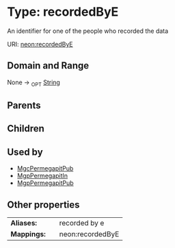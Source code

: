 
# Type: recordedByE


An identifier for one of the people who recorded the data

URI: [neon:recordedByE](https://data.neonscience.org/recordedByE)


## Domain and Range

None ->  <sub>OPT</sub> [String](types/String.md)

## Parents


## Children


## Used by

 * [MgcPermegapitPub](MgcPermegapitPub.md)
 * [MgpPermegapitIn](MgpPermegapitIn.md)
 * [MgpPermegapitPub](MgpPermegapitPub.md)

## Other properties

|  |  |  |
| --- | --- | --- |
| **Aliases:** | | recorded by e |
| **Mappings:** | | neon:recordedByE |


